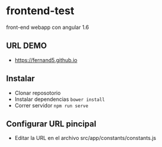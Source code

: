 # frontend-test
front-end webapp con angular 1.6

## URL DEMO
- https://fernand5.github.io

## Instalar
- Clonar reposotorio
- Instalar dependencias ```bower install```
- Correr servidor ```npm run serve```

## Configurar URL pincipal
- Editar la URL en el archivo src/app/constants/constants.js
